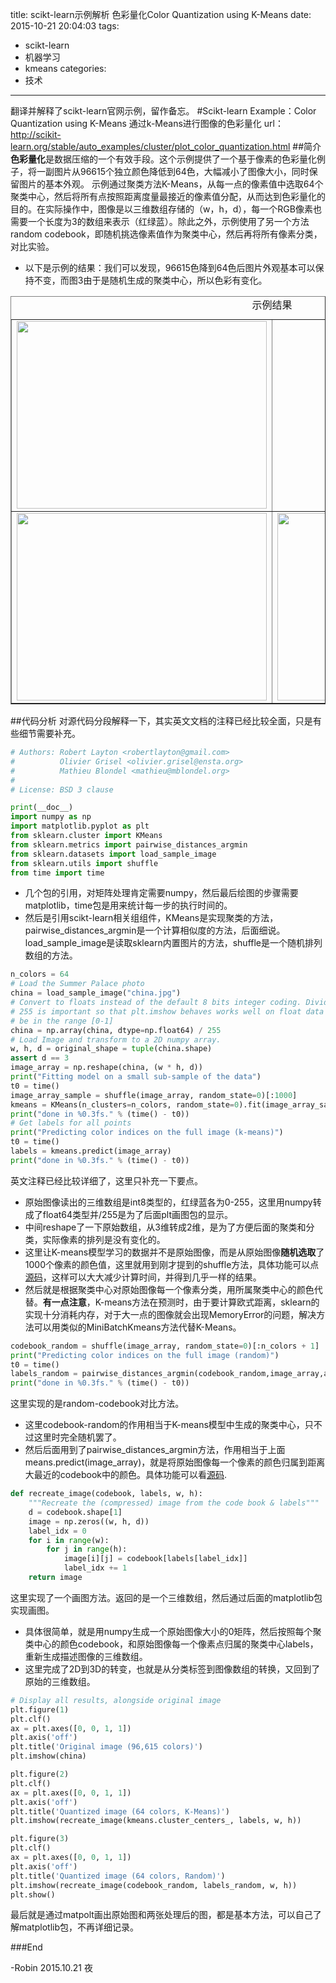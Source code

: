 title: scikt-learn示例解析 色彩量化Color Quantization using K-Means
date: 2015-10-21 20:04:03
tags: 
- scikt-learn
- 机器学习
- kmeans
categories: 
- 技术

---
翻译并解释了scikt-learn官网示例，留作备忘。
#Scikt-learn Example：Color Quantization using K-Means 
通过k-Means进行图像的色彩量化
url： http://scikit-learn.org/stable/auto_examples/cluster/plot_color_quantization.html
##简介
**色彩量化**是数据压缩的一个有效手段。这个示例提供了一个基于像素的色彩量化例子，将一副图片从96615个独立颜色降低到64色，大幅减小了图像大小，同时保留图片的基本外观。
示例通过聚类方法K-Means，从每一点的像素值中选取64个聚类中心，然后将所有点按照距离度量最接近的像素值分配，从而达到色彩量化的目的。在实际操作中，图像是以三维数组存储的（w，h，d），每一个RGB像素也需要一个长度为3的数组来表示（红绿蓝）。除此之外，示例使用了另一个方法random codebook，即随机挑选像素值作为聚类中心，然后再将所有像素分类，对比实验。
- 以下是示例的结果：我们可以发现，96615色降到64色后图片外观基本可以保持不变，而图3由于是随机生成的聚类中心，所以色彩有变化。
<table border="1" align="center"><span style="font-size:24px;color:#006600;"></span>  
<caption align="top">示例结果</caption>  
 <tr><td><img src="http://7xjz3b.com1.z0.glb.clouddn.com/plot_color_quantization_0011.png" width = "400" height = "300" alt="" align=center /></td>  <td></td>  </tr>  
<tr><td><img src="http://7xjz3b.com1.z0.glb.clouddn.com/plot_color_quantization_002.png" width = "400" height = "300" alt="" align=center /></td> <td><img src="http://7xjz3b.com1.z0.glb.clouddn.com/plot_color_quantization_003.png" width = "400" height = "300" alt="" align=center /></td>  </tr>  
</table>  

##代码分析
对源代码分段解释一下，其实英文文档的注释已经比较全面，只是有些细节需要补充。
```python
# Authors: Robert Layton <robertlayton@gmail.com>
#          Olivier Grisel <olivier.grisel@ensta.org>
#          Mathieu Blondel <mathieu@mblondel.org>
#
# License: BSD 3 clause

print(__doc__)
import numpy as np
import matplotlib.pyplot as plt
from sklearn.cluster import KMeans
from sklearn.metrics import pairwise_distances_argmin
from sklearn.datasets import load_sample_image
from sklearn.utils import shuffle
from time import time
```
- 几个包的引用，对矩阵处理肯定需要numpy，然后最后绘图的步骤需要matplotlib，time包是用来统计每一步的执行时间的。
- 然后是引用scikt-learn相关组组件，KMeans是实现聚类的方法，pairwise_distances_argmin是一个计算相似度的方法，后面细说。load_sample_image是读取sklearn内置图片的方法，shuffle是一个随机排列数组的方法。

```python
n_colors = 64
# Load the Summer Palace photo
china = load_sample_image("china.jpg")
# Convert to floats instead of the default 8 bits integer coding. Dividing by
# 255 is important so that plt.imshow behaves works well on float data (need to
# be in the range [0-1]
china = np.array(china, dtype=np.float64) / 255
# Load Image and transform to a 2D numpy array.
w, h, d = original_shape = tuple(china.shape)
assert d == 3
image_array = np.reshape(china, (w * h, d))
print("Fitting model on a small sub-sample of the data")
t0 = time()
image_array_sample = shuffle(image_array, random_state=0)[:1000]
kmeans = KMeans(n_clusters=n_colors, random_state=0).fit(image_array_sample)
print("done in %0.3fs." % (time() - t0))
# Get labels for all points
print("Predicting color indices on the full image (k-means)")
t0 = time()
labels = kmeans.predict(image_array)
print("done in %0.3fs." % (time() - t0))
```
英文注释已经比较详细了，这里只补充一下要点。
- 原始图像读出的三维数组是int8类型的，红绿蓝各为0-255，这里用numpy转成了float64类型并/255是为了后面plt画图包的显示。
- 中间reshape了一下原始数组，从3维转成2维，是为了方便后面的聚类和分类，实际像素的排列是没有变化的。
- 这里让K-means模型学习的数据并不是原始图像，而是从原始图像**随机选取**了1000个像素的颜色值，这里就用到刚才提到的shuffle方法，具体功能可以点[源码](http://scikit-learn.org/stable/modules/generated/sklearn.utils.shuffle.html#sklearn.utils.shuffle)，这样可以大大减少计算时间，并得到几乎一样的结果。
- 然后就是根据聚类中心对原始图像每一个像素分类，用所属聚类中心的颜色代替。**有一点注意**，K-means方法在预测时，由于要计算欧式距离，sklearn的实现十分消耗内存，对于大一点的图像就会出现MemoryError的问题，解决方法可以用类似的MiniBatchKmeans方法代替K-Means。

```python
codebook_random = shuffle(image_array, random_state=0)[:n_colors + 1]
print("Predicting color indices on the full image (random)")
t0 = time()
labels_random = pairwise_distances_argmin(codebook_random,image_array,axis=0)
print("done in %0.3fs." % (time() - t0))
```
这里实现的是random-codebook对比方法。
- 这里codebook-random的作用相当于K-means模型中生成的聚类中心，只不过这里时完全随机罢了。
- 然后后面用到了pairwise_distances_argmin方法，作用相当于上面means.predict(image_array)，就是将原始图像每一个像素的颜色归属到距离大最近的codebook中的颜色。具体功能可以看[源码](http://scikit-learn.org/stable/modules/generated/sklearn.metrics.pairwise_distances_argmin.html#sklearn.metrics.pairwise_distances_argmin).

```python
def recreate_image(codebook, labels, w, h):
    """Recreate the (compressed) image from the code book & labels"""
    d = codebook.shape[1]
    image = np.zeros((w, h, d))
    label_idx = 0
    for i in range(w):
        for j in range(h):
            image[i][j] = codebook[labels[label_idx]]
            label_idx += 1
    return image
```
这里实现了一个画图方法。返回的是一个三维数组，然后通过后面的matplotlib包实现画图。
- 具体很简单，就是用numpy生成一个原始图像大小的0矩阵，然后按照每个聚类中心的颜色codebook，和原始图像每一个像素点归属的聚类中心labels，重新生成描述图像的三维数组。
- 这里完成了2D到3D的转变，也就是从分类标签到图像数组的转换，又回到了原始的三维数组。

```python
# Display all results, alongside original image
plt.figure(1)
plt.clf()
ax = plt.axes([0, 0, 1, 1])
plt.axis('off')
plt.title('Original image (96,615 colors)')
plt.imshow(china)

plt.figure(2)
plt.clf()
ax = plt.axes([0, 0, 1, 1])
plt.axis('off')
plt.title('Quantized image (64 colors, K-Means)')
plt.imshow(recreate_image(kmeans.cluster_centers_, labels, w, h))

plt.figure(3)
plt.clf()
ax = plt.axes([0, 0, 1, 1])
plt.axis('off')
plt.title('Quantized image (64 colors, Random)')
plt.imshow(recreate_image(codebook_random, labels_random, w, h))
plt.show()
```
最后就是通过matpolt画出原始图和两张处理后的图，都是基本方法，可以自己了解matplotlib包，不再详细记录。

###End

-Robin 
2015.10.21 夜
<!--end-->